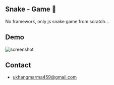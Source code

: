 ## Snake - Game 🐍

No framework, only js snake game from scratch...


## Demo

![screenshot](https://user-images.githubusercontent.com/94834060/163021895-45898c1b-44d4-46dc-bc84-3c60cd62d12e.png)

## Contact

- [ukhangmarma459@gmail.com](https://www.gmail.com)
